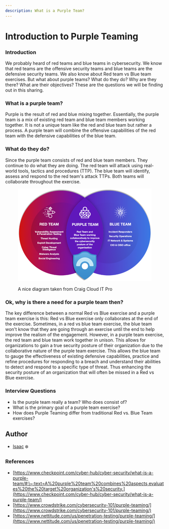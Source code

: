 ```yaml
---
description: What is a Purple Team?
---
```


# Introduction to Purple Teaming

### Introduction

We probably heard of red teams and blue teams in cybersecurity. We know that red teams are the offensive security teams and blue teams are the defensive security teams. We also know about Red team vs Blue team exercises. But what about purple teams? What do they do? Why are they there? What are their objectives? These are the questions we will be finding out in this sharing.

### What is a purple team?

Purple is the result of red and blue mixing together. Essentially, the purple team is a mix of existing red team and blue team members working together. It is not a unique team like the red and blue team but rather a process. A purple team will combine the offensive capabilities of the red team with the defensive capabilities of the blue team.&#x20;

### What do they do?

Since the purple team consists of red and blue team members. They continue to do what they are doing. The red team will attack using real-world tools, tactics and procedures (TTP). The blue team will identify, assess and respond to the red team's attack TTPs. Both teams will collaborate throughout the exercise.&#x20;

<figure><img src="../.gitbook/assets/image (2) (1) (1) (1).png" alt=""><figcaption><p>A nice diagram taken from Craig Cloud IT Pro</p></figcaption></figure>

### Ok, why is there a need for a purple team then?

The key difference between a normal Red vs Blue exercise and a purple team exercise is this: Red vs Blue exercise only collaborates at the end of the exercise. Sometimes, in a red vs blue team exercise, the blue team won't know that they are going through an exercise until the end to help improve the realism of the engagement. However, in a purple team exercise, the red team and blue team work together in unison. This allows for organizations to gain a true security posture of their organization due to the collaborative nature of the purple team exercise. This allows the blue team to gauge the effectiveness of existing defensive capabilities, practice and refine procedures for responding to a breach and understand their abilities to detect and respond to a specific type of threat. Thus enhancing the security posture of an organization that will often be missed in a Red vs Blue exercise.

### Interview Questions

* Is the purple team really a team? Who does consist of?
* What is the primary goal of a purple team exercise?
* How does Purple Teaming differ from traditional Red vs. Blue Team exercises?

## Author

* [Isaac](https://github.com/frostsg) :snowflake:

### References

* [https://www.checkpoint.com/cyber-hub/cyber-security/what-is-a-purple-team/#:\~:text=A%20purple%20team%20combines%20aspects,evaluates%20the%20target%20organization's%20security.](https://www.checkpoint.com/cyber-hub/cyber-security/what-is-a-purple-team/)
* [https://www.crowdstrike.com/cybersecurity-101/purple-teaming/](https://www.crowdstrike.com/cybersecurity-101/purple-teaming/)
* &#x20;[https://www.nettitude.com/us/penetration-testing/purple-teaming/](https://www.nettitude.com/us/penetration-testing/purple-teaming/)
